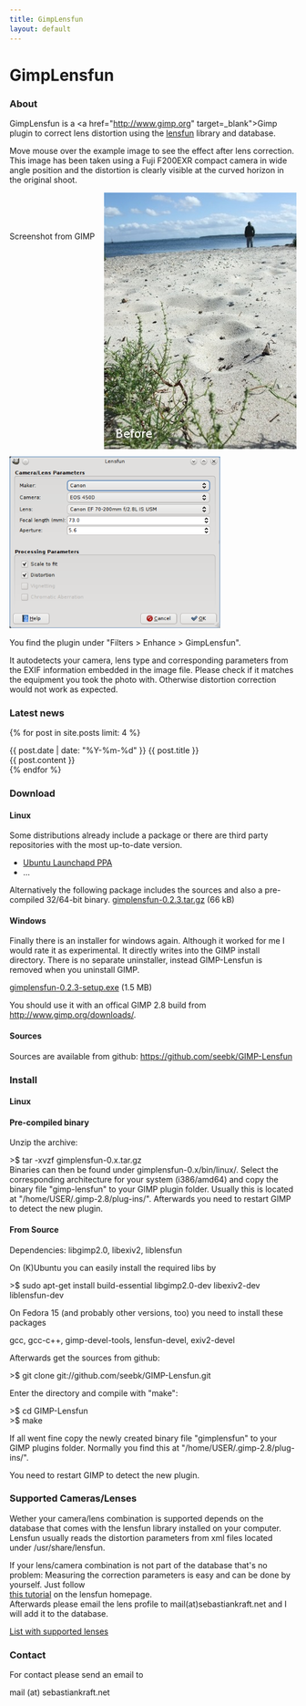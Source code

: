 ```yaml
---
title: GimpLensfun
layout: default
---
```


# GimpLensfun

### About
GimpLensfun is a <a href="http://www.gimp.org" target=_blank">Gimp</a> plugin to correct lens distortion
using the <a href="http://lensfun.berlios.de/" target="_blank">lensfun</a> library and database. 

Move mouse over the example image to see the effect after lens correction.  
This image has been taken using a Fuji F200EXR compact camera in wide
angle position and the distortion is clearly visible at the curved
horizon in the original shoot.

<a style="float: right; padding-left: 15px;" onmouseover="document.testimg.src='DSCF0142_lensfun.JPG'" onmouseout="document.testimg.src='DSCF0142.JPG'" href=""><img name="testimg" src="DSCF0142.JPG" /></a>

<br />
<br />
<br />
<br />
Screenshot from GIMP<br />
<img style="padding-top:10px;width:370px" alt="" src="gimplensfun.png" /><br style="clear: both;" />

You find the plugin under "Filters > Enhance > GimpLensfun".

It autodetects your camera, lens type and corresponding parameters from the EXIF information embedded in the image file. Please check if it matches the equipment you took the photo with. Otherwise distortion correction would not work as expected.


### Latest news

{% for post in site.posts limit: 4 %}
<div class="news-title">{{ post.date | date: "%Y-%m-%d" }} {{ post.title }}</div>
<div class="news">{{ post.content }}</div>
{% endfor %}


### Download

#### Linux ####

Some distributions already include a package or there are third party repositories with the most up-to-date version.

* <a href="https://launchpad.net/~otto-kesselgulasch/+archive/gimp" target="_blank">Ubuntu Launchapd PPA</a>
* ...

Alternatively the following package includes the sources and also a pre-compiled 32/64-bit binary.
<a href="http://dl.bintray.com/content/seebk/GIMP-Lensfun/gimplensfun-0.2.3.tar.gz?direct">gimplensfun-0.2.3.tar.gz</a> (66 kB)

#### Windows ####

Finally there is an installer for windows again. Although it worked for me I would rate it as experimental. It directly writes into the GIMP install directory. There is no separate uninstaller, instead GIMP-Lensfun is removed when you uninstall GIMP.

<a href="http://dl.bintray.com/content/seebk/GIMP-Lensfun/gimplensfun-0.2.3-setup.exe?direct">gimplensfun-0.2.3-setup.exe</a> (1.5 MB)

You should use it with an offical GIMP 2.8 build from <a href="http://www.gimp.org/downloads/" target="_blank">http://www.gimp.org/downloads/</a>.


#### Sources ####

Sources are available from github:
<a target="_blank" href="https://github.com/seebk/GIMP-Lensfun">https://github.com/seebk/GIMP-Lensfun</a>

### Install

#### Linux

#### Pre-compiled binary

Unzip the archive:
<div class="code">&gt;$ tar -xvzf gimplensfun-0.x.tar.gz</div>
Binaries can then be found under gimplensfun-0.x/bin/linux/. 
Select the corresponding architecture for your system (i386/amd64) and copy
the binary file "gimp-lensfun" to your GIMP plugin folder.
Usually this is located at "/home/USER/.gimp-2.8/plug-ins/".
Afterwards you need to restart GIMP to detect the new plugin.

#### From Source

Dependencies: libgimp2.0, libexiv2, liblensfun

On (K)Ubuntu you can easily install the required libs by
<div class="code">&gt;$ sudo apt-get install build-essential libgimp2.0-dev libexiv2-dev liblensfun-dev</div>


On Fedora 15 (and probably other versions, too) you need to install these packages
<div class="code">gcc, gcc-c++, gimp-devel-tools, lensfun-devel, exiv2-devel</div>


Afterwards get the sources from github:
<div class="code">&gt;$ git clone git://github.com/seebk/GIMP-Lensfun.git</div>


Enter the directory and compile with "make":
<div class="code">
    &gt;$ cd GIMP-Lensfun<br />
    &gt;$ make
</div>

If all went fine copy the newly created binary file "gimplensfun" to your GIMP
plugins folder. Normally you find this at "/home/USER/.gimp-2.8/plug-ins/".

You need to restart GIMP to detect the new plugin.


### Supported Cameras/Lenses

Wether your camera/lens combination is supported depends on
the database that comes with the lensfun library installed on your
computer. Lensfun usually reads the distortion parameters from xml
files located under /usr/share/lensfun.

If your lens/camera combination is not part of the database that's no
problem: Measuring the correction parameters is easy and can be
done by yourself. Just follow  
<a href="http://lensfun.berlios.de/lens-calibration/lens-calibration.html" target="_blank">this tutorial</a> 
on the lensfun
homepage. <br />
Afterwards please email the lens profile to mail(at)sebastiankraft.net and I will add it to the database.<br />

<a href="lenslist.html" target="_blank">List with supported lenses</a><br />

### Contact
For contact please send an email to

mail (at) sebastiankraft.net

